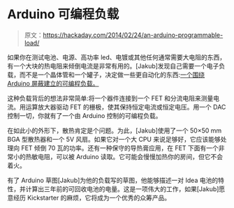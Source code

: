 # Arduino 可编程负载

> 原文：<https://hackaday.com/2014/02/24/an-arduino-programmable-load/>

如果你在测试电池、电源、高功率 led、电镀或其他任何通常需要大电阻的东西，有一个大块的热电阻来倾倒电流是非常有用的。[Jakub]发现自己需要一个电子负载，而不是一个晶体管和一个罐子，决定做一些更自动化的东西:[一个围绕 Arduino 屏蔽建立的可编程负载。](http://kaktuscircuits.blogspot.cz/2014/02/mightywatt-arduino-electronic-load.html)

这种负载背后的想法非常简单:将一个器件连接到一个 FET 和分流电阻来测量电流。用运算放大器驱动 FET 的栅极，使其保持恒定电流或恒定电压。用一个 DAC 控制一切，你就有了一个由 Arduino 控制的可编程负载。

在如此小的外形下，散热肯定是个问题。为此，[Jakub]使用了一个 50×50 mm BGA 型散热器和一个 5V 风扇。如果它对一个大 CPU 来说足够好，它应该能够处理向 FET 倾倒 70 瓦的功率。还有一种保守的导热膏应用，在 FET 下面有一个非常小的热敏电阻，可以被 Arduino 读取。它可能会慢慢加热你的房间，但它不会着火。

有了 Arduino 草图[Jakub]为他的负载写的草图，他能够描述一对 Idea 电池的特性，并计算出三年前的可回收电池的电量。这是一项伟大的工作，如果[Jakub]愿意经历 Kickstarter 的麻烦，它将成为一个优秀的众筹产品。